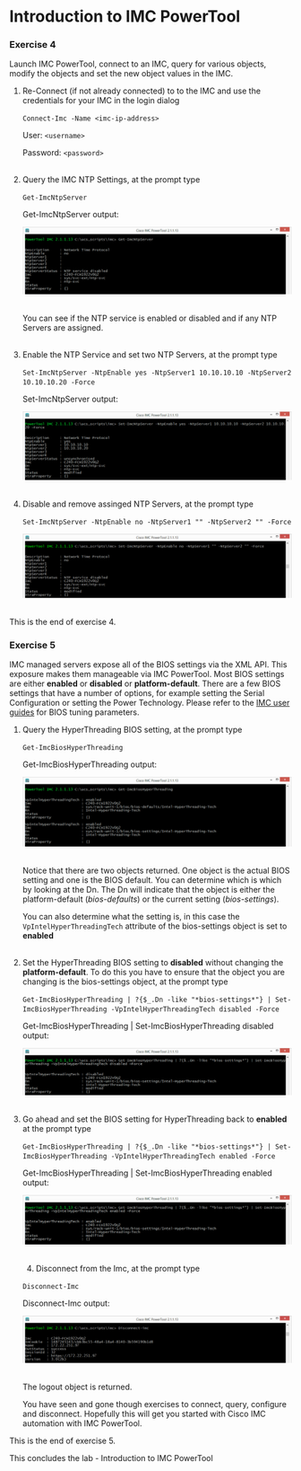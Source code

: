 # Introduction to IMC PowerTool

### Exercise 4
Launch IMC PowerTool, connect to an IMC, query for various objects, modify the objects and set the new object values in the IMC.

1. Re-Connect (if not already connected) to to the IMC and use the credentials for your IMC in the login dialog

    `Connect-Imc -Name <imc-ip-address>`

    User: `<username>`

    Password: `<password>`
    <br/><br/>

2. Query the IMC NTP Settings, at the prompt type

    `Get-ImcNtpServer`

    Get-ImcNtpServer output:

    ![](assets/images/imc-powertool-101-17.jpg)<br/><br/>

    You can see if the NTP service is enabled or disabled and if any NTP Servers are assigned.
    <br/><br/>

3. Enable the NTP Service and set two NTP Servers, at the prompt type

    `Set-ImcNtpServer -NtpEnable yes -NtpServer1 10.10.10.10 -NtpServer2 10.10.10.20 -Force`

    Set-ImcNtpServer output:

    ![](assets/images/imc-powertool-101-18.jpg)<br/><br/>

4. Disable and remove assinged NTP Servers, at the prompt type

    `Set-ImcNtpServer -NtpEnable no -NtpServer1 "" -NtpServer2 "" -Force`

    ![](assets/images/imc-powertool-101-23.jpg)<br/><br/>

This is the end of exercise 4.

### Exercise 5
IMC managed servers expose all of the BIOS settings via the XML API. This exposure makes them manageable via IMC PowerTool. Most BIOS settings are either **enabled** or **disabled** or **platform-default**. There are a few BIOS settings that have a number of options, for example setting the Serial Configuration or setting the Power Technology. Please refer to the [IMC user guides](http://www.cisco.com/c/en/us/td/docs/unified_computing/ucs/c/sw/cli/config/guide/3_0/b_Cisco_UCS_C-Series_CLI_Configuration_Guide_301/b_Cisco_UCS_C-Series_CLI_Configuration_Guide_201_appendix_010000.html) for BIOS tuning parameters.

1. Query the HyperThreading BIOS setting, at the prompt type

    `Get-ImcBiosHyperThreading`

    Get-ImcBiosHyperThreading output:

    ![](assets/images/imc-powertool-101-19.jpg)<br/><br/>

    Notice that there are two objects returned. One object is the actual BIOS setting and one is the BIOS default. You can determine which is which by looking at the Dn. The Dn will indicate that the object is either the platform-default (*bios-defaults*) or the current setting (*bios-settings*).

    You can also determine what the setting is, in this case the `VpIntelHyperThreadingTech` attribute of the bios-settings object is set to **enabled**
    <br/><br/>

2. Set the HyperThreading BIOS setting to **disabled** without changing the **platform-default**. To do this you have to ensure that the object you are changing is the bios-settings object, at the prompt type

    `Get-ImcBiosHyperThreading | ?{$_.Dn -like "*bios-settings*"} | Set-ImcBiosHyperThreading -VpIntelHyperThreadingTech disabled -Force`

    Get-ImcBiosHyperThreading | Set-ImcBiosHyperThreading disabled output:

    ![](assets/images/imc-powertool-101-20.jpg)<br/><br/>

3. Go ahead and set the BIOS setting for HyperThreading back to **enabled** at the prompt type

    `Get-ImcBiosHyperThreading | ?{$_.Dn -like "*bios-settings*"} | Set-ImcBiosHyperThreading -VpIntelHyperThreadingTech enabled -Force`  

    Get-ImcBiosHyperThreading | Set-ImcBiosHyperThreading enabled output:

    ![](assets/images/imc-powertool-101-21.jpg)<br/><br/>

    4. Disconnect from the Imc, at the prompt type

    `Disconnect-Imc`

    Disconnect-Imc output:

    ![](assets/images/imc-powertool-101-05.jpg)<br/><br/>

    The logout object is returned.

    You have seen and gone though exercises to connect, query, configure and disconnect. Hopefully this will get you started with Cisco IMC automation with IMC PowerTool.

This is the end of exercise 5.

This concludes the lab - Introduction to IMC PowerTool
